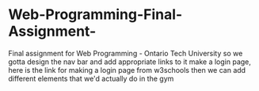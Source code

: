 # Web-Programming-Final-Assignment-
Final assignment for Web Programming - Ontario Tech University
so we gotta design the nav bar and add appropriate links to it
make a login page, here is the link for making a login page from w3schools
then we can add different elements that we'd actually do in the gym 